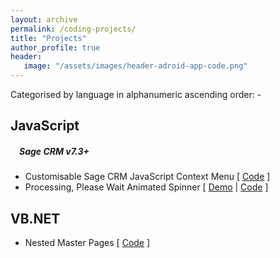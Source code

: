```yaml
---
layout: archive
permalink: /coding-projects/
title: "Projects"
author_profile: true
header: 
   image: "/assets/images/header-adroid-app-code.png" 
---
```


Categorised by language in alphanumeric ascending order: -

<h2>JavaScript</h2>
<h5 style="padding-left:1em;">Sage CRM v7.3+</h5>
<ul>
  <li>Customisable Sage CRM JavaScript Context Menu [ <a href="https://github.com/julianmummery/sagecrm-context-menu" target="_blank">Code</a> ]</li>
  <li>Processing, Please Wait Animated Spinner [ <a href="https://github.com/julianmummery/sagecrm-please-wait-animation/blob/master/SageCRM-Loading-Anim.mp4?raw=true" target="_blank">Demo</a> | <a href="https://github.com/julianmummery/sagecrm-please-wait-animation" target="_blank">Code</a> ]</li>
</ul>


<h2>VB.NET</h2>
<ul>
  <li>Nested Master Pages [ <a href="https://github.com/julianmummery/nested-master-pages-example" target="_blank">Code</a> ]</li>
</ul>
